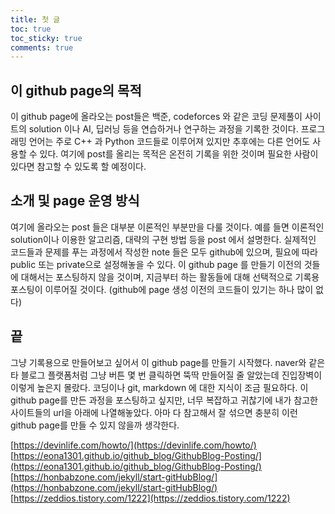 ```yaml
---
title: 첫 글
toc: true
toc_sticky: true
comments: true
---
```


## 이 github page의 목적
이 github page에 올라오는 post들은 백준, codeforces 와 같은 코딩 문제풀이 사이트의 solution 이나 AI, 딥러닝 등을 연습하거나 연구하는 과정을 기록한 것이다. 프로그래밍 언어는 주로 C++ 과 Python 코드들로 이루어져 있지만 추후에는 다른 언어도 사용할 수 있다. 여기에 post를 올리는 목적은 온전히 기록을 위한 것이며 필요한 사람이 있다면 참고할 수 있도록 할 예정이다.
## 소개 및 page 운영 방식
여기에 올라오는 post 들은 대부분 이론적인 부분만을 다룰 것이다. 예를 들면 이론적인 solution이나 이용한 알고리즘, 대략의 구현 방법 등을 post 에서 설명한다. 실제적인 코드들과 문제를 푸는 과정에서 작성한 note 들은 모두 github에 있으며, 필요에 따라 public 또는 private으로 설정해놓을 수 있다.
이 github page 를 만들기 이전의 것들에 대해서는 포스팅하지 않을 것이며, 지금부터 하는 활동들에 대해 선택적으로 기록용 포스팅이 이루어질 것이다. (github에 page 생성 이전의 코드들이 있기는 하나 많이 없다)
## 끝
그냥 기록용으로 만들어보고 싶어서 이 github page를 만들기 시작했다. naver와 같은 타 블로그 플랫폼처럼 그냥 버튼 몇 번 클릭하면 뚝딱 만들어질 줄 알았는데 진입장벽이 이렇게 높은지 몰랐다. 코딩이나 git, markdown 에 대한 지식이 조금 필요하다. 이 github page를 만든 과정을 포스팅하고 싶지만, 너무 복잡하고 귀찮기에 내가 참고한 사이트들의 url을 아래에 나열해놓았다. 아마 다 참고해서 잘 섞으면 충분히 이런 github page를 만들 수 있지 않을까 생각한다.

[https://devinlife.com/howto/](https://devinlife.com/howto/)
[https://eona1301.github.io/github_blog/GithubBlog-Posting/](https://eona1301.github.io/github_blog/GithubBlog-Posting/)
[https://honbabzone.com/jekyll/start-gitHubBlog/](https://honbabzone.com/jekyll/start-gitHubBlog/)
[https://zeddios.tistory.com/1222](https://zeddios.tistory.com/1222)
